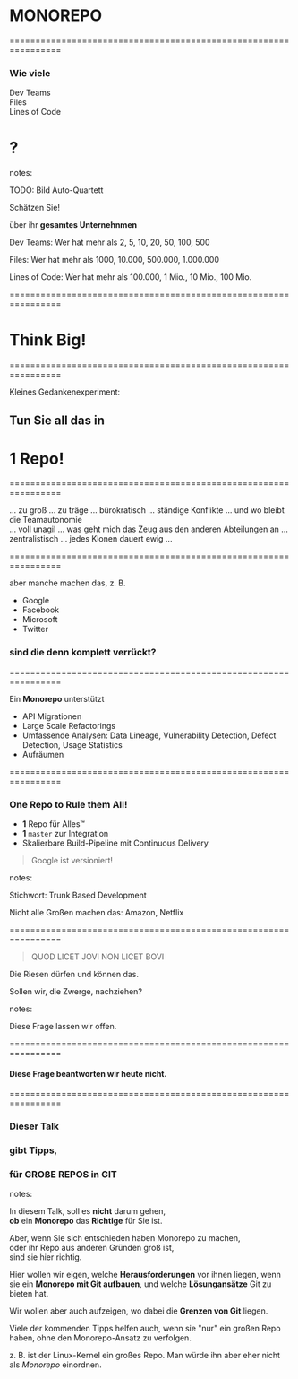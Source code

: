 <!-- .slide: data-background-image="01/monorepo.png" -->


# MONOREPO


================================================================


### Wie viele
 
Dev Teams   
Files  
Lines of Code  
# **?**

notes:

TODO: Bild Auto-Quartett

Schätzen Sie!

über ihr **gesamtes Unternehnmen**

Dev Teams: Wer hat mehr als 2, 5, 10, 20, 50, 100, 500 

Files: Wer hat mehr als 1000, 10.000, 500.000, 1.000.000

Lines of Code: Wer hat mehr als 100.000, 1 Mio., 10 Mio., 100 Mio. 


================================================================


# Think Big!

<!-- .slide: data-background-image="01/tyranno-watching.png" -->


================================================================


Kleines Gedankenexperiment:

## Tun Sie all das in
# **1 Repo**!



================================================================


... zu groß 
... zu träge 
... bürokratisch
... ständige Konflikte 
... und wo bleibt die Teamautonomie   
... voll unagil
... was geht mich das Zeug aus den anderen Abteilungen an
... zentralistisch
... jedes Klonen dauert ewig
...


================================================================


aber manche machen das, z. B.

 * Google
 * Facebook
 * Microsoft
 * Twitter

### sind die denn komplett verrückt?


================================================================


Ein **Monorepo** unterstützt

 * API Migrationen
 * Large Scale Refactorings
 * Umfassende Analysen: Data Lineage, Vulnerability Detection, Defect Detection, Usage Statistics
 * Aufräumen


================================================================


### One Repo to Rule them All!

 * **1** Repo für Alles™
 * **1** `master` zur Integration
 * Skalierbare Build-Pipeline mit Continuous Delivery 

> Google ist versioniert!

notes:

Stichwort: Trunk Based Development

Nicht alle Großen machen das: Amazon, Netflix


================================================================



> QUOD LICET JOVI
> NON LICET BOVI


Die Riesen dürfen und können das. 

Sollen wir, die Zwerge, nachziehen?

notes:

Diese Frage lassen wir offen.


================================================================


#### Diese Frage beantworten wir heute nicht. 


================================================================


### Dieser Talk  
### gibt Tipps,
### für GROßE REPOS in GIT


notes:

In diesem Talk, soll es **nicht** darum gehen,  
**ob** ein **Monorepo** das **Richtige** für Sie ist.

Aber, wenn Sie sich entschieden haben Monorepo zu machen,  
oder ihr Repo aus anderen Gründen groß ist,  
sind sie hier richtig.

Hier wollen wir eigen, welche **Herausforderungen** vor ihnen liegen, wenn sie ein **Monorepo mit Git aufbauen**, und welche **Lösungansätze** Git zu bieten hat. 

Wir wollen aber auch aufzeigen, wo dabei die **Grenzen von Git** liegen.

Viele der kommenden Tipps helfen auch, wenn sie "nur" ein großen Repo haben, ohne den Monorepo-Ansatz zu verfolgen.

z. B. ist der Linux-Kernel ein großes Repo. Man würde ihn aber eher nicht als *Monorepo* einordnen.


